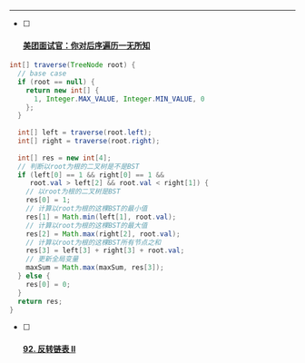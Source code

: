 
---
- [ ] #### [美团面试官：你对后序遍历一无所知](https://labuladong.gitee.io/algo/2/18/27/)

```java
int[] traverse(TreeNode root) {
  // base case
  if (root == null) {
    return new int[] {
      1, Integer.MAX_VALUE, Integer.MIN_VALUE, 0
    };
  }
  
  int[] left = traverse(root.left);
  int[] right = traverse(root.right);
  
  int[] res = new int[4];
  // 判断以root为根的二叉树是不是BST
  if (left[0] == 1 && right[0] == 1 &&
     root.val > left[2] && root.val < right[1]) {
    // 以root为根的二叉树是BST
    res[0] = 1;
    // 计算以root为根的这棵BST的最小值
    res[1] = Math.min(left[1], root.val);
    // 计算以root为根的这棵BST的最大值
    res[2] = Math.max(right[2], root.val);
    // 计算以root为根的这棵BST所有节点之和
    res[3] = left[3] + right[3] + root.val;
    // 更新全局变量
    maxSum = Math.max(maxSum, res[3]);
  } else {
    res[0] = 0;
  }
  return res;
}
```

- [ ] #### [92. 反转链表 II](https://leetcode-cn.com/problems/reverse-linked-list-ii/)
